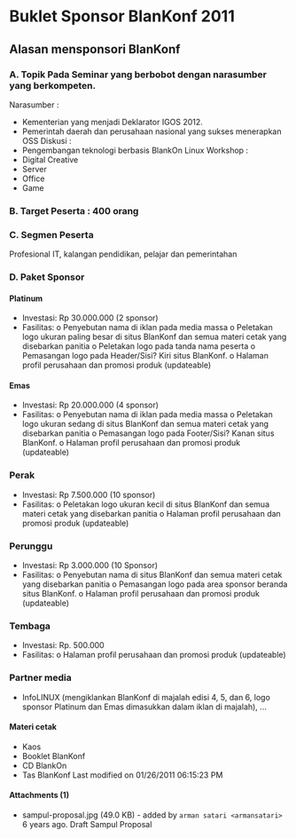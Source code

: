 # Buklet Sponsor BlanKonf 2011

## Alasan mensponsori BlanKonf
### A. Topik Pada Seminar yang berbobot dengan narasumber yang berkompeten.


Narasumber :
  * Kementerian yang menjadi Deklarator IGOS 2012.
  * Pemerintah daerah dan perusahaan nasional yang sukses menerapkan OSS
Diskusi :
  * Pengembangan teknologi berbasis BlankOn Linux
Workshop :
  * Digital Creative
  * Server
  * Office
  * Game

### B. Target Peserta : 400 orang
### C. Segmen Peserta
Profesional IT, kalangan pendidikan, pelajar dan pemerintahan

### D. Paket Sponsor
#### Platinum
  * Investasi: Rp 30.000.000 (2 sponsor)
  * Fasilitas:
          o Penyebutan nama di iklan pada media massa
          o Peletakan logo ukuran paling besar di situs BlanKonf dan semua
            materi cetak yang disebarkan panitia
          o Peletakan logo pada tanda nama peserta
          o Pemasangan logo pada Header/Sisi? Kiri situs BlanKonf.
          o Halaman profil perusahaan dan promosi produk (updateable)
#### Emas
  * Investasi: Rp 20.000.000 (4 sponsor)
  * Fasilitas:
          o Penyebutan nama di iklan pada media massa
          o Peletakan logo ukuran sedang di situs BlanKonf dan semua materi
            cetak yang disebarkan panitia
          o Pemasangan logo pada Footer/Sisi? Kanan situs BlanKonf.
          o Halaman profil perusahaan dan promosi produk (updateable)
### Perak
  * Investasi: Rp 7.500.000 (10 sponsor)
  * Fasilitas:
          o Peletakan logo ukuran kecil di situs BlanKonf dan semua materi
            cetak yang disebarkan panitia
          o Halaman profil perusahaan dan promosi produk (updateable)
### Perunggu
  * Investasi: Rp 3.000.000 (10 Sponsor)
  * Fasilitas:
          o Penyebutan nama di situs BlanKonf dan semua materi cetak yang
            disebarkan panitia
          o Pemasangan logo pada area sponsor beranda situs BlanKonf.
          o Halaman profil perusahaan dan promosi produk (updateable)
### Tembaga
  * Investasi: Rp. 500.000
  * Fasilitas:
          o Halaman profil perusahaan dan promosi produk (updateable)
### Partner media
  * InfoLINUX (mengiklankan BlanKonf di majalah edisi 4, 5, dan 6, logo
      sponsor Platinum dan Emas dimasukkan dalam iklan di majalah), ...
#### Materi cetak
  * Kaos
  * Booklet BlanKonf
  * CD BlankOn
  * Tas BlanKonf
Last modified on 01/26/2011 06:15:23 PM
#### Attachments (1)
  * sampul-proposal.jpg​ (49.0 KB) - added by `arman satari <armansatari>` 6
      years ago. Draft Sampul Proposal

#### 
